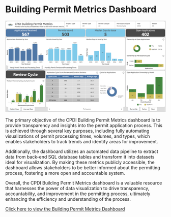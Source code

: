 # Building Permit Metrics Dashboard

![Building Permit Metrics Dashboard](../resources/01_dashboard.png)

The primary objective of the CPDI Building Permit Metrics dashboard is to provide transparency and insights into the permit application process. This is achieved through several key purposes, including fully automating visualizations of permit processing times, volumes, and types, which enables stakeholders to track trends and identify areas for improvement. 

Additionally, the dashboard utilizes an automated data pipeline to extract data from back-end SQL database tables and transform it into datasets ideal for visualization. By making these metrics publicly accessible, the dashboard allows stakeholders to be better informed about the permitting process, fostering a more open and accountable system. 

Overall, the CPDI Building Permit Metrics dashboard is a valuable resource that harnesses the power of data visualization to drive transparency, accountability, and improvement in the permitting process, ultimately enhancing the efficiency and understanding of the process.

[Click here to view the Building Permit Metrics Dashboard](https://cityofmissoula.maps.arcgis.com/apps/dashboards/944e8660637b48389a251e362a5cada5)
